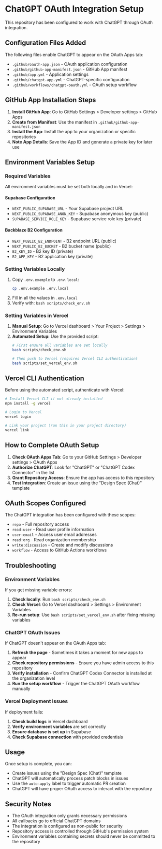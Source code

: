 # ChatGPT OAuth Integration Setup

This repository has been configured to work with ChatGPT through OAuth integration.

## Configuration Files Added

The following files enable ChatGPT to appear on the OAuth Apps tab:

- `.github/oauth-app.json` - OAuth application configuration
- `.github/github-app-manifest.json` - GitHub App manifest
- `.github/app.yml` - Application settings
- `.github/chatgpt-app.yml` - ChatGPT-specific configuration
- `.github/workflows/chatgpt-oauth.yml` - OAuth setup workflow

## GitHub App Installation Steps

1. **Install GitHub App**: Go to GitHub Settings > Developer settings > GitHub Apps
2. **Create from Manifest**: Use the manifest in `.github/github-app-manifest.json`
3. **Install the App**: Install the app to your organization or specific repositories
4. **Note App Details**: Save the App ID and generate a private key for later use

## Environment Variables Setup

### Required Variables
All environment variables must be set both locally and in Vercel:

#### Supabase Configuration
- `NEXT_PUBLIC_SUPABASE_URL` - Your Supabase project URL
- `NEXT_PUBLIC_SUPABASE_ANON_KEY` - Supabase anonymous key (public)
- `SUPABASE_SERVICE_ROLE_KEY` - Supabase service role key (private)

#### Backblaze B2 Configuration
- `NEXT_PUBLIC_B2_ENDPOINT` - B2 endpoint URL (public)
- `NEXT_PUBLIC_B2_BUCKET` - B2 bucket name (public)
- `B2_KEY_ID` - B2 key ID (private)
- `B2_APP_KEY` - B2 application key (private)

### Setting Variables Locally
1. Copy `.env.example` to `.env.local`:
   ```bash
   cp .env.example .env.local
   ```
2. Fill in all the values in `.env.local`
3. Verify with: `bash scripts/check_env.sh`

### Setting Variables in Vercel
1. **Manual Setup**: Go to Vercel dashboard > Your Project > Settings > Environment Variables
2. **Automated Setup**: Use the provided script:
   ```bash
   # First ensure all variables are set locally
   bash scripts/check_env.sh
   
   # Then push to Vercel (requires Vercel CLI authentication)
   bash scripts/set_vercel_env.sh
   ```

## Vercel CLI Authentication

Before using the automated script, authenticate with Vercel:
```bash
# Install Vercel CLI if not already installed
npm install -g vercel

# Login to Vercel
vercel login

# Link your project (run this in your project directory)
vercel link
```

## How to Complete OAuth Setup

1. **Check OAuth Apps Tab**: Go to your GitHub Settings > Developer settings > OAuth Apps
2. **Authorize ChatGPT**: Look for "ChatGPT" or "ChatGPT Codex Connector" in the list
3. **Grant Repository Access**: Ensure the app has access to this repository
4. **Test Integration**: Create an issue using the "Design Spec (Chat)" template

## OAuth Scopes Configured

The ChatGPT integration has been configured with these scopes:
- `repo` - Full repository access
- `read:user` - Read user profile information
- `user:email` - Access user email addresses  
- `read:org` - Read organization membership
- `write:discussion` - Create and modify discussions
- `workflow` - Access to GitHub Actions workflows

## Troubleshooting

### Environment Variables
If you get missing variable errors:
1. **Check locally**: Run `bash scripts/check_env.sh`
2. **Check Vercel**: Go to Vercel dashboard > Settings > Environment Variables
3. **Re-run setup**: Use `bash scripts/set_vercel_env.sh` after fixing missing variables

### ChatGPT OAuth Issues
If ChatGPT doesn't appear on the OAuth Apps tab:

1. **Refresh the page** - Sometimes it takes a moment for new apps to appear
2. **Check repository permissions** - Ensure you have admin access to this repository
3. **Verify installation** - Confirm ChatGPT Codex Connector is installed at the organization level
4. **Run the setup workflow** - Trigger the ChatGPT OAuth workflow manually

### Vercel Deployment Issues
If deployment fails:
1. **Check build logs** in Vercel dashboard
2. **Verify environment variables** are set correctly
3. **Ensure database is set up** in Supabase
4. **Check Supabase connection** with provided credentials

## Usage

Once setup is complete, you can:
- Create issues using the "Design Spec (Chat)" template
- ChatGPT will automatically process patch blocks in issues
- Use the `auto-apply` label to trigger automatic PR creation
- ChatGPT will have proper OAuth access to interact with the repository

## Security Notes

- The OAuth integration only grants necessary permissions
- All callbacks go to official ChatGPT domains
- The integration is configured as non-public for security
- Repository access is controlled through GitHub's permission system
- Environment variables containing secrets should never be committed to the repository